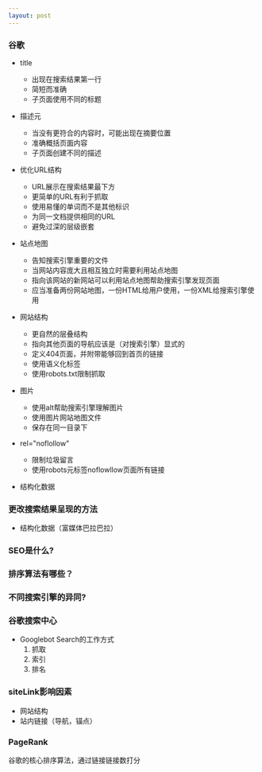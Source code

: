 ```yaml
---
layout: post
---
```


### 谷歌

- title
  - 出现在搜索结果第一行
  - 简短而准确
  - 子页面使用不同的标题
  
- 描述元
  - 当没有更符合的内容时，可能出现在摘要位置
  - 准确概括页面内容
  - 子页面创建不同的描述
  
- 优化URL结构
  - URL展示在搜索结果最下方
  - 更简单的URL有利于抓取
  - 使用易懂的单词而不是其他标识
  - 为同一文档提供相同的URL
  - 避免过深的层级嵌套
  
- 站点地图
  - 告知搜索引擎重要的文件
  - 当网站内容庞大且相互独立时需要利用站点地图
  - 指向该网站的新网站可以利用站点地图帮助搜索引擎发现页面
  - 应当准备两份网站地图，一份HTML给用户使用，一份XML给搜索引擎使用
  
- 网站结构
  - 更自然的层叠结构
  - 指向其他页面的导航应该是（对搜索引擎）显式的
  - 定义404页面，并附带能够回到首页的链接
  - 使用语义化标签
  - 使用robots.txt限制抓取
  
- 图片
  - 使用alt帮助搜索引擎理解图片
  - 使用图片网站地图文件
  - 保存在同一目录下
  
- rel="noflollow"
  - 限制垃圾留言
  - 使用robots元标签noflowllow页面所有链接
  

- 结构化数据

### 更改搜索结果呈现的方法
- 结构化数据（富媒体巴拉巴拉）



### SEO是什么?



### 排序算法有哪些？



### 不同搜索引擎的异同?



### 谷歌搜索中心

- Googlebot Search的工作方式
  1. 抓取
  2. 索引
  3. 排名



### siteLink影响因素
- 网站结构
- 站内链接（导航，锚点）

### PageRank

谷歌的核心排序算法，通过链接链接数打分

